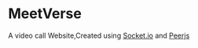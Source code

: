 # MeetVerse 
A video call Website,Created using [Socket.io](https://socket.io/) and [Peerjs](https://peerjs.com/docs/#start)
